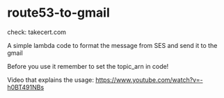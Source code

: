 # route53-to-gmail
check: takecert.com

A simple lambda code to format the message from SES and send it to the gmail

Before you use it remember to set the topic_arn in code!

Video that explains the usage: https://www.youtube.com/watch?v=-h0BT491NBs
